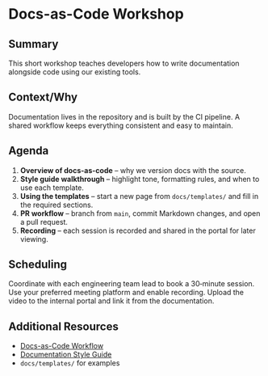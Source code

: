 # Docs-as-Code Workshop

## Summary
This short workshop teaches developers how to write documentation alongside code using our existing tools.

## Context/Why
Documentation lives in the repository and is built by the CI pipeline.
A shared workflow keeps everything consistent and easy to maintain.

## Agenda
1. **Overview of docs-as-code** – why we version docs with the source.
2. **Style guide walkthrough** – highlight tone, formatting rules, and when to use each template.
3. **Using the templates** – start a new page from `docs/templates/` and fill in the required sections.
4. **PR workflow** – branch from `main`, commit Markdown changes, and open a pull request.
5. **Recording** – each session is recorded and shared in the portal for later viewing.

## Scheduling
Coordinate with each engineering team lead to book a 30‑minute session.
Use your preferred meeting platform and enable recording.
Upload the video to the internal portal and link it from the documentation.

## Additional Resources
- [Docs-as-Code Workflow](docs_as_code.md)
- [Documentation Style Guide](style_guide.md)
- `docs/templates/` for examples
